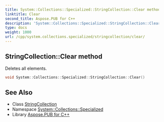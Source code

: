 ```yaml
---
title: System::Collections::Specialized::StringCollection::Clear method
linktitle: Clear
second_title: Aspose.PUB for C++
description: 'System::Collections::Specialized::StringCollection::Clear method. Deletes all elements in C++.'
type: docs
weight: 1000
url: /cpp/system.collections.specialized/stringcollection/clear/
---
```

## StringCollection::Clear method


Deletes all elements.

```cpp
void System::Collections::Specialized::StringCollection::Clear()
```

## See Also

* Class [StringCollection](../)
* Namespace [System::Collections::Specialized](../../)
* Library [Aspose.PUB for C++](../../../)
